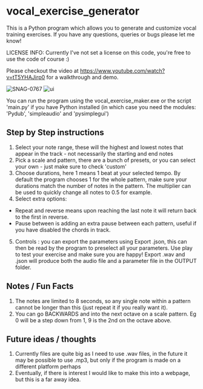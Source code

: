 # vocal_exercise_generator
This is a Python program which allows you to generate and customize vocal training exercises. If you have any questions, queries or bugs please let me know!

LICENSE INFO: Currently I've not set a license on this code, you're free to use the code of course :)

Please checkout the video at https://www.youtube.com/watch?v=tT5YHAJirp0 for a walkthrough and demo.

![SNAG-0767](https://user-images.githubusercontent.com/46163555/80380522-b2c09600-886d-11ea-92cc-e88e14e0917c.jpg)
![ui](https://user-images.githubusercontent.com/48350767/84436026-b09e7500-ac2a-11ea-9de4-04bc854f7114.png)

You can run the program using the vocal_exercise_maker.exe or the script 'main.py' if you have Python installed (in which case you need the modules: 'Pydub', 'simpleaudio' and 'pysimplegui')

## Step by Step instructions
1. Select your note range, these will the highest and lowest notes that appear in the track - not necessarily the starting and end notes
2. Pick a scale and pattern, there are a bunch of presets, or you can select your own - just make sure to check 'custom' 
3. Choose durations, here 1 means 1 beat at your selected tempo. By default the program chooses 1 for the whole pattern, make sure your durations match the number of notes in the pattern. The multiplier can be used to quickly change all notes to 0.5 for example. 
4. Select extra options:
- Repeat and reverse means upon reaching the last note it will return back to the first in reverse.
- Pause between is adding an extra pause between each pattern, useful if you have disabled the chords in track. 
5. Controls : you can export the parameters using Export .json, this can then be read by the program to preselect all your parameters. Use play to test your exercise and make sure you are happy! Export .wav and .json will produce both the audio file and a parameter file in the OUTPUT folder. 

## Notes / Fun Facts
1. The notes are limited to 8 seconds, so any single note within a pattern cannot be longer than this (just repeat it if you really want it).
2. You can go BACKWARDS and into the next octave on a scale pattern. Eg 0 will be a step down from 1, 9 is the 2nd on the octave above.

## Future ideas / thoughts
1. Currently files are quite big as I need to use .wav files, in the future it may be possible to use .mp3, but only if the program is made on a different platform perhaps
2. Eventually, if there is interest I would like to make this into a webpage, but this is a far away idea. 


